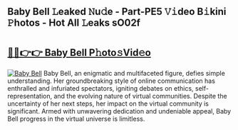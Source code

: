## Baby Bell 𝙻eaked 𝙽u𝚍e - Part-PE5 𝚅𝚒deo B𝚒kini 𝙿hotos - Hot All 𝙻eaks sO02f

# <h2><a href="http://ld4axev.urlbe.top/?page=Baby+Bell">🔗🔗👉👉 Baby Bell P𝚑oto𝚜Vid𝚎o</a></h2>

[![Baby Bell](https://i.imgur.com/eBuTRDB.gif)](http://ld4axev.urlbe.top/?page=Baby+Bell)
Baby Bell, an enigmatic and multifaceted figure, defies simple understanding. Her groundbreaking style of online communication has enthralled and infuriated spectators, igniting debates on ethics, self-representation, and the evolving nature of virtual communities. Despite the uncertainty of her next steps, her impact on the virtual community is significant. Armed with unwavering dedication and undeniable appeal, Baby Bell progress in the virtual universe is limitless.
